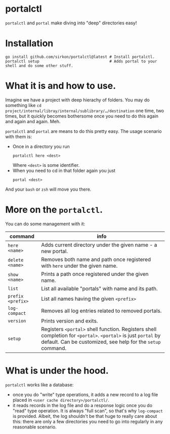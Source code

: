 # portalctl

`portalctl` and `portal` make diving into "deep" directories easy!

# Installation

```shell
go install github.com/sirkon/portalctl@latest # Install portalctl.
portalctl setup                               # Adds portal to your shell and do some other stuff.
```

# What it is and how to use.

Imagine we have a project with deep hierachy of folders. You may do something like 
`cd project/internal/libray/internal/sublibrary/…/destination` one time, two times, but it quickly becomes
bothersome once you need to do this again and again and again. Meh.

`portalctl` and `portal` are means to do this pretty easy. The usage scenario with them is:

- Once in a directory you run
  ```shell
  portalctl here <dest> 
  ```
  Where `<dest>` is some identifier.
- When you need to cd in that folder again you just
  ```shell
  portal <dest>
  ```
And your `bash` or `zsh` will move you there.

# More on the `portalctl`.

You can do some management with it:

| command           | info                                                                         |
|-------------------|------------------------------------------------------------------------------|
| `here <name>`     | Adds current directory under the given name - a new portal.                  |
| `delete <name>`   | Removes both name and path once registered with `here` under the given name. |
| `show <name>`     | Prints a path once registered under the given name.                          |
| `list`            | List all available "portals" with name and its path.                         |
| `prefix <prefix>` | List all names having the given `<prefix>`                                   |
| `log-compact`     | Removes all log entries related to removed portals.                          |
| `version`         | Prints version and exits.                                                    |
| `setup`           | Registers `<portal>` shell function. Registers shell completion for `<portal>`. `<portal>` is just `portal` by default. Can be customized, see help for the `setup` command.   |

# What is under the hood.

`portalctl` works like a database: 

- once you do "write" type operations, it adds a new record to a log file placed in `<user cache directory>/portalctl/`.
- it reads records in the log file and do a response logic once you do "read" type operation. It is always "full scan",
 so that's why `log-compact` is provided. Albeit, the log shouldn't be that huge to really care about this: there are
 only a few directories you need to go into regularly in any reasonable scenario.

